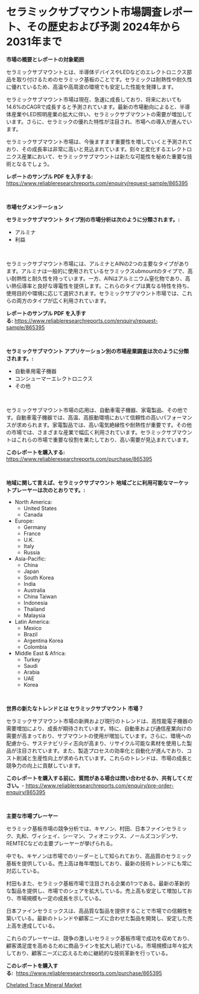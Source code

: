 <p><h1>セラミックサブマウント市場調査レポート、その歴史および予測 2024年から2031年まで</h1></p><p><strong>市場の概要とレポートの対象範囲</strong></p>
<p><p>セラミックサブマウントとは、半導体デバイスやLEDなどのエレクトロニクス部品を取り付けるためのセラミック基板のことです。セラミックは耐熱性や耐久性に優れているため、高温や高周波の環境でも安定した性能を発揮します。</p><p>セラミックサブマウント市場は現在、急速に成長しており、将来においても14.6%のCAGRで成長すると予測されています。最新の市場動向によると、半導体産業やLED照明産業の拡大に伴い、セラミックサブマウントの需要が増加しています。さらに、セラミックの優れた特性が注目され、市場への導入が進んでいます。</p><p>セラミックサブマウント市場は、今後ますます重要性を増していくと予測されており、その成長率は非常に高いと見込まれています。刻々と変化するエレクトロニクス産業において、セラミックサブマウントは新たな可能性を秘めた重要な技術となるでしょう。</p></p>
<p><strong>レポートのサンプル PDF を入手する:</strong> <a href="https://www.reliableresearchreports.com/enquiry/request-sample/865395">https://www.reliableresearchreports.com/enquiry/request-sample/865395</a></p>
<p>&nbsp;</p>
<p><strong>市場セグメンテーション</strong></p>
<p><strong>セラミックサブマウント タイプ別の市場分析は次のように分類されます。:</strong></p>
<p><ul><li>アルミナ</li><li>利益</li></ul></p>
<p>&nbsp;</p>
<p><p>セラミックサブマウント市場には、アルミナとAINの2つの主要なタイプがあります。アルミナは一般的に使用されているセラミックスubmountのタイプで、高い耐熱性と耐久性を持っています。一方、AINはアルミニウム窒化物であり、高い熱伝導率と良好な導電性を提供します。これらのタイプは異なる特性を持ち、使用目的や環境に応じて選択されます。セラミックサブマウント市場では、これらの両方のタイプが広く利用されています。</p></p>
<p><strong>レポートのサンプル PDF を入手する:</strong>&nbsp;<a href="https://www.reliableresearchreports.com/enquiry/request-sample/865395">https://www.reliableresearchreports.com/enquiry/request-sample/865395</a></p>
<p>&nbsp;</p>
<p><strong> セラミックサブマウント アプリケーション別の市場産業調査は次のように分類されます。:</strong></p>
<p><ul><li>自動車用電子機器</li><li>コンシューマーエレクトロニクス</li><li>その他</li></ul></p>
<p>&nbsp;</p>
<p><p>セラミックサブマウント市場の応用は、自動車電子機器、家電製品、その他です。自動車電子機器では、高温、高振動環境において信頼性の高いパフォーマンスが求められます。家電製品では、高い電気絶縁性や耐熱性が重要です。その他の市場では、さまざまな産業で幅広く利用されています。セラミックサブマウントはこれらの市場で重要な役割を果たしており、高い需要が見込まれています。</p></p>
<p><strong>このレポートを購入する:</strong>&nbsp; <a href="https://www.reliableresearchreports.com/purchase/865395">https://www.reliableresearchreports.com/purchase/865395</a></p>
<p>&nbsp;</p>
<p><strong>地域に関して言えば、セラミックサブマウント 地域ごとに利用可能なマーケットプレーヤーは次のとおりです。:</strong></p>
<p><ul>
    <li>
        North America:
        <ul>
            <li>United States</li>
            <li>Canada</li>
        </ul>
    </li>
    <li>
        Europe:
        <ul>
            <li>Germany</li>
            <li>France</li>
            <li>U.K.</li>
            <li>Italy</li>
            <li>Russia</li>
        </ul>
    </li>
    <li>
        Asia-Pacific:
        <ul>
            <li>China</li>
            <li>Japan</li>
            <li>South Korea</li>
            <li>India</li>
            <li>Australia</li>
            <li>China Taiwan</li>
            <li>Indonesia</li>
            <li>Thailand</li>
            <li>Malaysia</li>
        </ul>
    </li>
    <li>
        Latin America:
        <ul>
            <li>Mexico</li>
            <li>Brazil</li>
            <li>Argentina Korea</li>
            <li>Colombia</li>
        </ul>
    </li>
    <li>
        Middle East & Africa:
        <ul>
            <li>Turkey</li>
            <li>Saudi</li>
            <li>Arabia</li>
            <li>UAE</li>
            <li>Korea</li>
        </ul>
    </li>
    </ul></p>
<p>&nbsp;</p>
<p><strong>世界の新たなトレンドとは セラミックサブマウント 市場？</strong></p>
<p><p>セラミックサブマウント市場の新興および現行のトレンドは、高性能電子機器の需要増加により、成長が期待されています。特に、自動車および通信産業向けの需要が高まっており、サブマウントの使用が増加しています。さらに、環境への配慮から、サステナビリティ志向が高まり、リサイクル可能な素材を使用した製品が注目されています。また、製造プロセスの効率化と自動化が進んでおり、コスト削減と生産性向上が求められています。これらのトレンドは、市場の成長と競争力の向上に貢献しています。</p></p>
<p><strong>このレポートを購入する前に、質問がある場合は問い合わせるか、共有してください。</strong>- <a href="https://www.reliableresearchreports.com/enquiry/pre-order-enquiry/865395">https://www.reliableresearchreports.com/enquiry/pre-order-enquiry/865395</a></p>
<p>&nbsp;</p>
<p><strong>主要な市場プレーヤー</strong></p>
<p><p>セラミック基板市場の競争分析では、キヤノン、村田、日本ファインセラミック、丸和、ヴィシェイ、シーマン、フィオニックス、ノールズコンデンサ、REMTECなどの主要プレーヤーが挙げられる。 </p><p>中でも、キヤノンは市場でのリーダーとして知られており、高品質のセラミック基板を提供している。売上高は毎年増加しており、最新の技術トレンドにも常に対応している。</p><p>村田もまた、セラミック基板市場で注目される企業の1つである。最新の革新的な製品を提供し、市場でのシェアを拡大している。売上高も安定して増加しており、市場規模も一定の成長を示している。</p><p>日本ファインセラミックスは、高品質な製品を提供することで市場での信頼性を築いている。最新のトレンドや顧客ニーズに合わせた製品を開発し、安定した売上高を達成している。</p><p>これらのプレーヤーは、競争の激しいセラミック基板市場で成功を収めており、顧客満足度を高めるために商品ラインを拡大し続けている。市場規模は年々拡大しており、顧客ニーズに応えるために継続的な技術革新を行っている。</p></p>
<p><strong>このレポートを購入する:</strong>&nbsp;&nbsp;<a href="https://www.reliableresearchreports.com/purchase/865395">https://www.reliableresearchreports.com/purchase/865395</a></p>
<p><p><a href="https://github.com/Glendatilghmankmgz0rbhwpy/Market-Research-Report-List-1/blob/main/chelated-trace-mineral-market.md">Chelated Trace Mineral Market</a></p></p>